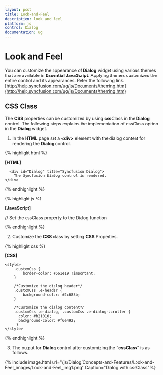 ```yaml
---
layout: post
title: Look-and-Feel
description: look and feel
platform: js
control: Dialog
documentation: ug
---
```


# Look and Feel

You can customize the appearance of **Dialog** widget using various themes that are available in **Essential JavaScript**. Applying themes customizes the entire control and its appearances. Refer the following link.
[http://help.syncfusion.com/ug/js/Documents/theming.htm](http://help.syncfusion.com/ug/js/Documents/theming.htm)

## CSS Class

The **CSS** properties can be customized by using **css**Class in the **Dialog** control. The following steps explains the implementation of cssClass option in the **Dialog** widget.

1. In the **HTML** page set a **&lt;div&gt;** element with the dialog content for rendering the **Dialog** control. 

{% highlight html %}

**[HTML]**

      <div id="Dialog" title="Syncfusion Dialog">
        The Syncfusion Dialog control is rendered.
    </div>

{% endhighlight %}

{% highlight js %}

**[JavaScript]**

// Set the cssClass property to the Dialog function
    <script type="text/javascript">
        $("#Dialog").ejDialog({
            height: 200,
            width: 300,
            cssClass: "customCss"
        });
    </script>

{% endhighlight %}

2. Customize the **CSS** class by setting **CSS** Properties. 



{% highlight css %}

**[CSS]**

    <style>
        .customCss {            
            border-color: #661e19 !important;
        }

        /*Customize the dialog header*/
        .customCss .e-header {
            background-color: #2c683b;
        }

        /*Customize the dialog content*/
        .customCss .e-dialog, .customCss .e-dialog-scroller {
          color: #b21010;
          background-color: #f6e492;        
         }
    </style>



{% endhighlight %}



3. The output for **Dialog** control after customizing the “**cssClass**” is as follows.

{% include image.html url="/js/Dialog/Concepts-and-Features/Look-and-Feel_images/Look-and-Feel_img1.png" Caption="Dialog with cssClass"%}











